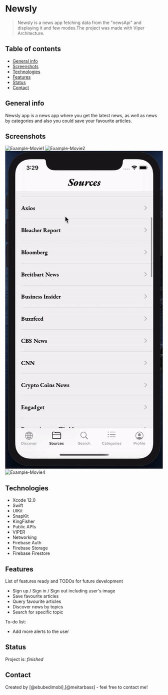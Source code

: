 # Newsly
> Newsly is a news app fetching data from the "newsApi" and displaying it and few modes.The project was made with Viper Architecture.

## Table of contents
* [General info](#general-info)
* [Screenshots](#screenshots)
* [Technologies](#technologies)
* [Features](#features)
* [Status](#status)
* [Contact](#contact)

## General info
Newsly app is a news app where you get the latest news, as well as news by categories and also you could save your favourite articles.

## Screenshots
![Example-Movie1](./Newsly/Readme/Movie1-Gif.gif)
![Example-Movie2](./Newsly/Readme/Movie2-Gif.gif)
![Example-Movie3](./Newsly/Readme/Movie3-Gif.gif)
![Example-Movie4](./Newsly/Readme/Movie4-Gif.gif)

## Technologies
* Xcode 12.0
* Swift
* UIKit
* SnapKit
* KingFisher
* Public APIs
* VIPER
* Networking
* Firebase Auth
* Firebase Storage
* Firebase Firestore

## Features
List of features ready and TODOs for future development
* Sign up / Sign in / Sign out including user's image
* Save favourite articles
* Query favourite articles
* Discover news by topics
* Search for specific topic

To-do list:
* Add more alerts to the user

## Status
Project is: _finished_

## Contact
Created by [@ebubedimobi],[@meitarbass] - feel free to contact me!

